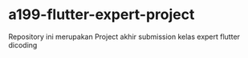 # a199-flutter-expert-project

Repository ini merupakan Project akhir submission kelas expert flutter dicoding

